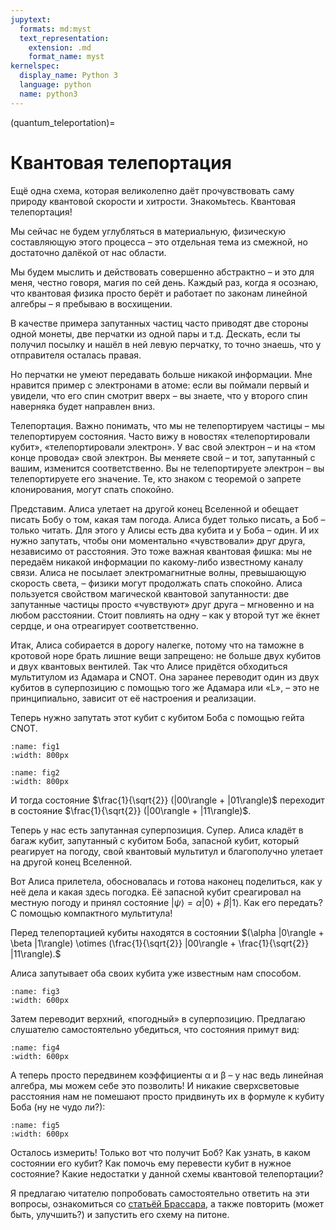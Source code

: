 ```yaml
---
jupytext:
  formats: md:myst
  text_representation:
    extension: .md
    format_name: myst
kernelspec:
  display_name: Python 3
  language: python
  name: python3
---
```


(quantum_teleportation)=

# Квантовая телепортация

Ещё одна схема, которая великолепно даёт прочувствовать саму природу квантовой скорости и хитрости. Знакомьтесь. Квантовая телепортация!

Мы сейчас не будем углубляться в материальную, физическую составляющую этого процесса – это отдельная тема из смежной, но достаточно далёкой от нас области.

Мы будем мыслить и действовать совершенно абстрактно – и это для меня, честно говоря, магия по сей день. Каждый раз, когда я осознаю, что квантовая физика просто берёт и работает по законам линейной алгебры – я пребываю в восхищении.

В качестве примера запутанных частиц часто приводят две стороны одной монеты, две перчатки из одной пары и т.д. Дескать, если ты получил посылку и нашёл в ней левую перчатку, то точно знаешь, что у отправителя осталась правая.

Но перчатки не умеют передавать больше никакой информации. Мне нравится пример с электронами в атоме: если вы поймали первый и увидели, что его спин смотрит вверх – вы знаете, что у второго спин наверняка будет направлен вниз.

Телепортация. Важно понимать, что мы не телепортируем частицы – мы телепортируем состояния. Часто вижу в новостях «телепортировали кубит», «телепортировали электрон». У вас свой электрон – и на «том конце провода» свой электрон. Вы меняете свой – и тот, запутанный с вашим, изменится соответственно. Вы не телепортируете электрон – вы телепортируете его значение. Те, кто знаком с теоремой о запрете клонирования, могут спать спокойно.

Представим. Алиса улетает на другой конец Вселенной и обещает писать Бобу о том, какая там погода. Алиса будет только писать, а Боб – только читать. Для этого у Алисы есть два кубита и у Боба – один. И их нужно запутать, чтобы они моментально «чувствовали» друг друга, независимо от расстояния. Это тоже важная квантовая фишка: мы не передаём никакой информации по какому-либо известному каналу связи. Алиса не посылает электромагнитные волны, превышающую скорость света, – физики могут продолжать спать спокойно. Алиса пользуется свойством магической квантовой запутанности: две запутанные частицы просто «чувствуют» друг друга – мгновенно и на любом расстоянии. Стоит повлиять на одну – как у второй тут же ёкнет сердце, и она отреагирует соответственно. 

Итак, Алиса собирается в дорогу налегке, потому что на таможне в кротовой норе брать лишние вещи запрещено: не больше двух кубитов и двух квантовых вентилей. Так что Алисе придётся обходиться мультитулом из Адамара и CNOT. Она заранее переводит один из двух кубитов в суперпозицию с помощью того же Адамара или «L», – это не принципиально, зависит от её настроения и реализации.

Теперь нужно запутать этот кубит с кубитом Боба с помощью гейта CNOT.

```{figure} /_static/qcblock/quantum_teleportation/fig1.png
:name: fig1
:width: 800px
```

```{figure} /_static/qcblock/quantum_teleportation/fig2.png
:name: fig2
:width: 800px
```


И тогда состояние $\frac{1}{\sqrt{2}} (|00\rangle + |01\rangle)$ переходит в состояние $\frac{1}{\sqrt{2}} (|00\rangle + |11\rangle)$.


Теперь у нас есть запутанная суперпозиция. Супер. Алиса кладёт в багаж кубит, запутанный с кубитом Боба, запасной кубит, который реагирует на погоду, свой квантовый мультитул и благополучно улетает на другой конец Вселенной.

Вот Алиса прилетела, обосновалась и готова наконец поделиться, как у неё дела и какая здесь погодка.  Её запасной кубит среагировал на местную погоду и принял состояние $|\psi \rangle = \alpha |0\rangle + \beta |1\rangle$. Как его передать? С помощью компактного мультитула!

Перед телепортацией кубиты находятся в состоянии $(\alpha |0\rangle + \beta |1\rangle) \otimes (\frac{1}{\sqrt{2}} |00\rangle + \frac{1}{\sqrt{2}}  |11\rangle).$

Алиса запутывает оба своих кубита уже известным нам способом.

```{figure} /_static/qcblock/quantum_teleportation/fig3.png
:name: fig3
:width: 600px
```

Затем переводит верхний, «погодный» в суперпозицию. Предлагаю слушателю самостоятельно убедиться, что состояния примут вид:

```{figure} /_static/qcblock/quantum_teleportation/fig4.png
:name: fig4
:width: 600px
```

А теперь просто передвинем коэффициенты α и β – у нас ведь линейная алгебра, мы можем себе это позволить! И никакие сверхсветовые расстояния нам не помешают просто придвинуть их в формуле к кубиту Боба (ну не чудо ли?):

```{figure} /_static/qcblock/quantum_teleportation/fig5.png
:name: fig5
:width: 600px
```

Осталось измерить! Только вот что получит Боб? Как узнать, в каком состоянии его кубит?  Как помочь ему перевести кубит в нужное состояние? Какие недостатки у данной схемы квантовой телепортации?

Я предлагаю читателю попробовать самостоятельно ответить на эти вопросы, ознакомиться со [статьёй Брассара](https://arxiv.org/abs/quant-ph/9605035v1), а также повторить (может быть, улучшить?) и запустить его схему на питоне.



